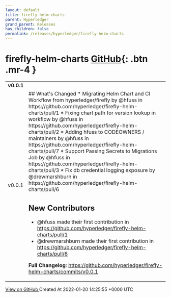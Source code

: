 ```yaml
---
layout: default
title: firefly-helm-charts
parent: Hyperledger
grand_parent: Releases
has_children: false
permalink: /releases/hyperledger/firefly-helm-charts
---
```


# firefly-helm-charts <span class="fs-3 right-align">[GitHub](https://github.com/hyperledger/firefly-helm-charts){: .btn .mr-4 }</span>


<div>
    <table>
        <tr>
            <td colspan="2">
                <b>
                    v0.0.1
                </b>
            </td>
        </tr>
        <tr>
            <td>
                <span class="chip">
                    v0.0.1
                </span>
            </td>
            <td>
                ## What's Changed
* Migrating Helm Chart and CI Workflow from hyperledger/firefly by @hfuss in https://github.com/hyperledger/firefly-helm-charts/pull/1
* Fixing chart path for version lookup in workflow by @hfuss in https://github.com/hyperledger/firefly-helm-charts/pull/2
* Adding hfuss to CODEOWNERS / maintainers by @hfuss in https://github.com/hyperledger/firefly-helm-charts/pull/7
* Support Passing Secrets to Migrations Job by @hfuss in https://github.com/hyperledger/firefly-helm-charts/pull/3
* Fix db credential logging exposure by @drewmarshburn in https://github.com/hyperledger/firefly-helm-charts/pull/6

## New Contributors
* @hfuss made their first contribution in https://github.com/hyperledger/firefly-helm-charts/pull/1
* @drewmarshburn made their first contribution in https://github.com/hyperledger/firefly-helm-charts/pull/6

**Full Changelog**: https://github.com/hyperledger/firefly-helm-charts/commits/v0.0.1
            </td>
        </tr>
    </table>
    <a href="https://github.com/hyperledger/firefly-helm-charts/releases/tag/v0.0.1" class=".btn">
        View on GitHub
    </a>
    <span class="right-align">
        Created At 2022-01-20 14:25:55 +0000 UTC
    </span>
</div>

